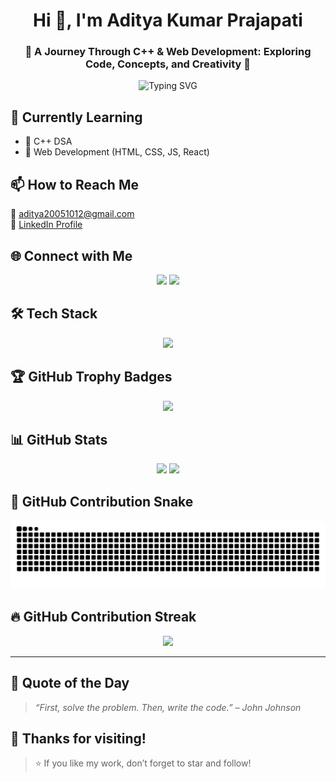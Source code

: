 <h1 align="center">Hi 👋, I'm Aditya Kumar Prajapati</h1>
<h3 align="center">🚀 A Journey Through C++ & Web Development: Exploring Code, Concepts, and Creativity 🚀</h3>

<p align="center">
  <img src="https://readme-typing-svg.demolab.com?font=Fira+Code&pause=1000&color=00F7FF&width=435&lines=Passionate+Programmer;C%2B%2B+%7C+Web+Developer;Lifelong+Learner+%F0%9F%93%9A" alt="Typing SVG" />
</p>


## 🔭 Currently Learning
- 📌 C++ DSA
- 🧱 Web Development (HTML, CSS, JS, React)


## 📫 How to Reach Me
📧 [aditya20051012@gmail.com](mailto:aditya20051012@gmail.com)  
🔗 [LinkedIn Profile](https://www.linkedin.com/in/aditya-kumar-prajapati-518197321/)


## 🌐 Connect with Me

<p align="center">
  <a href="https://www.linkedin.com/in/aditya-kumar-prajapati-518197321/"><img src="https://skillicons.dev/icons?i=linkedin" height="48px"/></a>
  <a href="mailto:aditya20051012@gmail.com"><img src="https://skillicons.dev/icons?i=gmail" height="48px"/></a>
</p>


## 🛠️ Tech Stack

<p align="center">
  <img src="https://skillicons.dev/icons?i=c,cpp,html,css,js,react,vscode,github" height="50" />
</p>


## 🏆 GitHub Trophy Badges

<p align="center">
  <img src="https://github-profile-trophy.vercel.app/?username=AdityaPrajapati1210&theme=onestar&no-frame=true&row=1&column=6&margin-w=15" />
</p>


## 📊 GitHub Stats

<p align="center">
  <img src="https://github-readme-stats.vercel.app/api?username=AdityaPrajapati1210&show_icons=true&theme=radical&rank_icon=github&hide_border=true&hide_title=true" height="200"/>
  <img src="https://github-readme-stats.vercel.app/api/top-langs/?username=AdityaPrajapati1210&layout=compact&theme=radical&hide_border=true&hide_title=true" height="200"/>
</p>


## 🐍 GitHub Contribution Snake

<p align="center">
  <img
    alt="Contribution Snake"
    src="https://raw.githubusercontent.com/AdityaPrajapati1210/AdityaPrajapati1210/output/github-contribution-grid-snake.svg"
    style="max-width: 100%; border-radius: 10px;"
  />
</p>





## 🔥 GitHub Contribution Streak

<p align="center">
  <img src="https://streak-stats.demolab.com?user=AdityaPrajapati1210&theme=radical&hide_border=true&border_radius=10" />
</p>

---

## 💬 Quote of the Day
> *“First, solve the problem. Then, write the code.” – John Johnson*


## 💖 Thanks for visiting!

> ⭐ If you like my work, don’t forget to star and follow!

